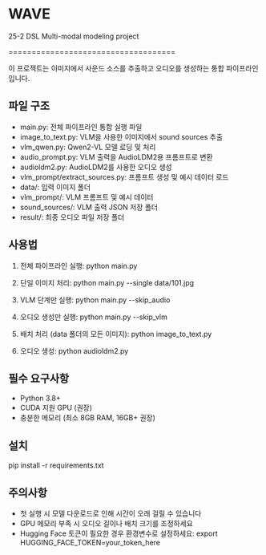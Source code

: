 # WAVE
25-2 DSL Multi-modal modeling project

====================================

이 프로젝트는 이미지에서 사운드 소스를 추출하고 오디오를 생성하는 통합 파이프라인입니다.

파일 구조
---------
- main.py: 전체 파이프라인 통합 실행 파일
- image_to_text.py: VLM을 사용한 이미지에서 sound sources 추출
- vlm_qwen.py: Qwen2-VL 모델 로딩 및 처리
- audio_prompt.py: VLM 출력을 AudioLDM2용 프롬프트로 변환
- audioldm2.py: AudioLDM2를 사용한 오디오 생성
- vlm_prompt/extract_sources.py: 프롬프트 생성 및 예시 데이터 로드
- data/: 입력 이미지 폴더
- vlm_prompt/: VLM 프롬프트 및 예시 데이터
- sound_sources/: VLM 출력 JSON 저장 폴더
- result/: 최종 오디오 파일 저장 폴더

사용법
------
1. 전체 파이프라인 실행:
   python main.py

2. 단일 이미지 처리:
   python main.py --single data/101.jpg

3. VLM 단계만 실행:
   python main.py --skip_audio

4. 오디오 생성만 실행:
   python main.py --skip_vlm

5. 배치 처리 (data 폴더의 모든 이미지):
   python image_to_text.py

6. 오디오 생성:
   python audioldm2.py

필수 요구사항
-------------
- Python 3.8+
- CUDA 지원 GPU (권장)
- 충분한 메모리 (최소 8GB RAM, 16GB+ 권장)

설치
----
pip install -r requirements.txt

주의사항
--------
- 첫 실행 시 모델 다운로드로 인해 시간이 오래 걸릴 수 있습니다
- GPU 메모리 부족 시 오디오 길이나 배치 크기를 조정하세요
- Hugging Face 토큰이 필요한 경우 환경변수로 설정하세요:
  export HUGGING_FACE_TOKEN=your_token_here
